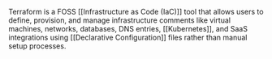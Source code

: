 Terraform is a FOSS [[Infrastructure as Code (IaC)]] tool that allows users to define, provision, and manage infrastructure comments like virtual machines, networks, databases, DNS entries, [[Kubernetes]], and SaaS integrations using [[Declarative Configuration]] files rather than manual setup processes. 